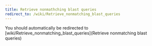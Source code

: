 ```yaml
---
title: Retrieve nonmathching blast queries
redirect_to: /wiki/Retrieve_nonmatching_blast_queries
---
```


You should automatically be redirected to [wiki/Retrieve_nonmatching_blast_queries](Retrieve nonmatching blast queries)
